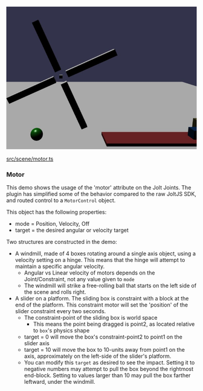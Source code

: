 ![Motor](./img/motor.jpg)

[src/scene/motor.ts](../src/scene/motor.ts)  

### Motor

This demo shows the usage of the 'motor' attribute on the Jolt Joints. The plugin has simplified some of the behavior compared to the raw JoltJS SDK, and routed control to a `MotorControl` object.

This object has the following properties:

* mode = Position, Velocity, Off
* target = the desired angular or velocity target

Two structures are constructed in the demo:
* A windmill, made of 4 boxes rotating around a single axis object, using a velocity setting on a hinge. This means that the hinge will attempt to maintain a specific angular velocity.
	* Angular vs Linear velocity of motors depends on the Joint/Constraint, not any value given to `mode`
	* The windmill will strike a free-rolling ball that starts on the left side of the scene and rolls right.
* A slider on a platform. The sliding box is constraint with a block at the end of the platform. This constraint motor will set the 'position' of the slider constraint every two seconds.
	* The constraint-point of the sliding box is world space
		* This means the point being dragged is point2, as located relative to `box`'s physics shape
	* target = 0 will move the box's constraint-point2 to point1 on the slider axis
	* target = 10 will move the box to 10-units away from point1 on the axis, approximately on the left-side of the slider's platform. 
	* You can modify this `target` as desired to see the impact. Setting it to negative numbers may attempt to pull the box beyond the rightmost end-block. Setting to values larger than 10 may pull the box farther leftward, under the windmill.